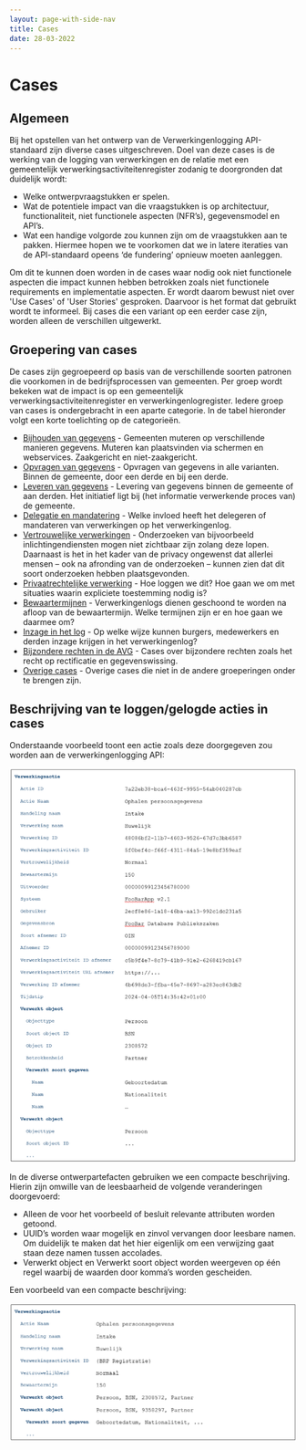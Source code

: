 ```yaml
---
layout: page-with-side-nav
title: Cases
date: 28-03-2022
---
```


# Cases

## Algemeen
Bij het opstellen van het ontwerp van de Verwerkingenlogging API-standaard zijn diverse cases uitgeschreven. Doel van deze cases is de werking van de logging van verwerkingen en de relatie met een gemeentelijk verwerkingsactiviteitenregister zodanig te doorgronden dat duidelijk wordt:
- Welke ontwerpvraagstukken er spelen.
- Wat de potentiele impact van die vraagstukken is op architectuur, functionaliteit, niet functionele aspecten (NFR’s), gegevensmodel en API’s.
- Wat een handige volgorde zou kunnen zijn om de vraagstukken aan te pakken. Hiermee hopen we te voorkomen dat we in latere iteraties van de API-standaard opeens ‘de fundering’ opnieuw moeten aanleggen.

Om dit te kunnen doen worden in de cases waar nodig ook niet functionele aspecten die impact kunnen hebben betrokken zoals niet functionele requirements en implementatie aspecten. Er wordt daarom bewust niet over 'Use Cases' of 'User Stories' gesproken. Daarvoor is het format dat gebruikt wordt te informeel. Bij cases die een variant op een eerder case zijn, worden alleen de verschillen uitgewerkt.

## Groepering van cases
De cases zijn gegroepeerd op basis van de verschillende soorten patronen die voorkomen in de bedrijfsprocessen van gemeenten. Per groep wordt bekeken wat de impact is op een gemeentelijk verwerkingsactiviteitenregister en verwerkingenlogregister. Iedere groep van cases is ondergebracht in een aparte categorie. In de tabel hieronder volgt een korte toelichting op de categorieën.

- [Bijhouden van gegevens](./cases/Bijhouden_van_gegevens.md) - Gemeenten muteren op verschillende manieren gegevens. Muteren kan plaatsvinden via schermen en webservices. Zaakgericht en niet-zaakgericht.
- [Opvragen van gegevens](./cases/Opvragen_van_gegevens.md) - Opvragen van gegevens in alle varianten. Binnen de gemeente, door een derde en bij een derde.
- [Leveren van gegevens](./cases/leveren_van_gegevens.md) - Levering van gegevens binnen de gemeente of aan derden. Het initiatief ligt bij (het informatie verwerkende proces van) de gemeente.
- [Delegatie en mandatering](./cases/delegatie_en_mandatering.md) - Welke invloed heeft het delegeren of mandateren van verwerkingen op het verwerkingenlog.
- [Vertrouwelijke verwerkingen](./cases/vertrouwelijke_verwerkingen.md) - Onderzoeken van bijvoorbeeld inlichtingendiensten mogen niet zichtbaar zijn zolang deze lopen. Daarnaast is het in het kader van de privacy ongewenst dat allerlei mensen – ook na afronding van de onderzoeken – kunnen zien dat dit soort onderzoeken hebben plaatsgevonden. 
- [Privaatrechtelijke verwerking](./cases/privaatrechtelijke_verwerkingen.md) - Hoe loggen we dit? Hoe gaan we om met situaties waarin expliciete toestemming nodig is?
- [Bewaartermijnen](./cases/bewaartermijnen.md) - Verwerkingenlogs dienen geschoond te worden na afloop van de bewaartermijn. Welke termijnen zijn er en hoe gaan we daarmee om?
- [Inzage in het log](./cases/inzage_in_log.md) - Op welke wijze kunnen burgers, medewerkers en derden inzage krijgen in het verwerkingenlog?
- [Bijzondere rechten in de AVG](./cases/bijzondere_rechten.md) - Cases over bijzondere rechten zoals het recht op rectificatie en gegevenswissing.
- [Overige cases](./cases/overige_cases.md) - Overige cases die niet in de andere groeperingen onder te brengen zijn.

## Beschrijving van te loggen/gelogde acties in cases
Onderstaande voorbeeld toont een actie zoals deze doorgegeven zou worden aan de verwerkingenlogging API:

<img src="./assets/ontwerpcases_1.png" alt="" width="700"/>

In de diverse ontwerpartefacten gebruiken we een compacte beschrijving. Hierin zijn omwille van de leesbaarheid de volgende veranderingen doorgevoerd:
-	Alleen de voor het voorbeeld of besluit relevante attributen worden getoond.
-	UUID’s worden waar mogelijk en zinvol vervangen door leesbare namen. Om duidelijk te maken dat het hier eigenlijk om een verwijzing gaat staan deze namen tussen accolades.
-	Verwerkt object en Verwerkt soort object worden weergeven op één regel waarbij de waarden door komma’s worden gescheiden.

Een voorbeeld van een compacte beschrijving:

<img src="./assets/ontwerpcases_2.png" alt="" width="700"/>
